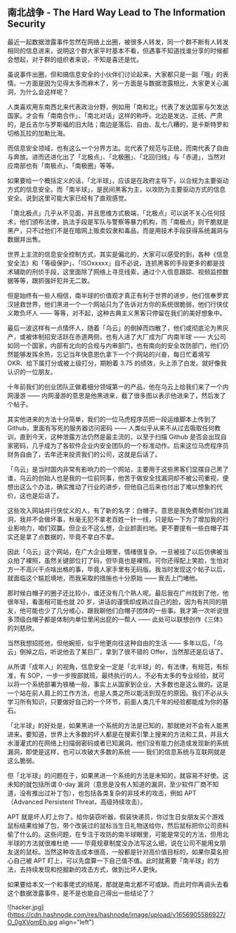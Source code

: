 ## 南北战争 - The Hard Way Lead to The Information Security

最近一起数据泄露事件忽然在网络上出圈，被很多人转发，同一个群不断有人转发相同的信息进来，说明这个群大家平时基本不看，但遇事不知道找谁分享的时候都会想起，对于群的组织者来说，不知是喜还是忧。

虽说事件出圈，但和搞信息安全的小伙伴们讨论起来，大家都只是一副「哦」的表情。一方面是因为见得太多而麻木了，另一方面是与数据泄露相比，大家更关心漏洞，为什么会这样呢？

人类喜欢用东南西北来代表政治分野，例如用「南和北」代表了发达国家与欠发达国家。才会有「南南合作」、「南北对话」这样的称呼。北边是发达、正统、严肃的，是丘吉尔与罗斯福的旧大陆；南边是落后、自由、乱七八糟的，是卡斯特罗和切格瓦拉的加勒比海。

而信息安全领域，也有这么一个分界方法。北代表了规范与正统，而南代表了自由与奔放。进而还进化出了「北极点」、「北极圈」、「北回归线」与「赤道」，当然对应南部也有「南极点」、「南极圈」等等。

如果要给一个概括定义的话，「北半球」，应该是在政府主导下，以合规为主要驱动方式的信息安全。而「南半球」，是民间黑客为主，以攻防为主要驱动方式的信息安全。说到这里可能大家已经有了直观感觉。

「南北极点」几乎从不见面，并且思维方式极端，「北极点」可以说不关心任何技术，他们颁布法律，执法手段是军队与警察等暴力机构，而「南极点」则干脆就是黑产，只不过他们不是在暗网上贩卖奴隶和毒品，而是用技术手段获得系统漏洞与数据并出售。

世界上主流的信息安全控制方式，其实是偏北的，大家可以感受的到，各种《信息安全法》和「等级保护」、「ISOxxxxx」自不必说，连抓黑客的手段更多的都是技术辅助的刑侦手段，这里面除了网络上寻觅线索，通过个人信息跟踪、视频监控数据等等，跟抓强奸犯并无二致。

但是始终有一些人相信，南半球的价值观才真正有利于世界的进步，他们信奉罗宾汉拯救世界，他们黑进一个一个网站只为了告诉对方你的系统很脆弱，他们行侠仗义欺负坏人 —— 等等，对不起，这种古典主义黑客只停留在我们的美好想象中。

最后一波这样有一点情怀人，随着「乌云」的倒掉而四散了，他们或彻底沦为黑灰产，或被体制招安活跃在赤道两侧，也有人进了大厂成为厂内南半球 —— 大公司如同一个国家，内部有北向的合规与内审部门，也有南向的安全攻防部门，他们仍然能够发挥余热，忘记当年快意恩仇拿下一个个网站的兴奋，每日忙着填写 OKR、给下属打分或被上级打分，期盼着 3.75 的绩效，头上添了白发。就好像我认识的一位朋友。

十年前我们的创业团队正做着细分领域第一的产品，他在乌云上给我们来了一个内网漫游 —— 内网漫游的意思是他黑进来，截了很多图以表示他进来了，然后发了个帖子。

其实他进来的方法十分简单，我们的一位马虎程序员把一段运维脚本上传到了 Github，里面有写死的服务器访问密码 —— 人类似乎从来不从过去吸取任何教训，直到今天，这种泄露方法仍然是最主流的，以至于扫描 Github 是否会出现自家密码，几乎成为了各软件企业内安全团队的一个标准动作。后来这位马虎程序员财务自由了，去年还来投资我们的公司，这就是后话了。

「乌云」是当时国内非常有影响力的一个网站，主要用于这些黑客们显摆自己黑了谁，乌云的创始人也是我的一位前同事，他苦于做安全找漏洞却不被公司重视，便想出这么个办法，确实推动了行业的进步，但他自己后来也付出了难以想象的代价，这也是后话了。

这些攻入网站并行侠仗义的人，有了新的名字：白帽子。意思是我免费帮你们找漏洞，我并不会做坏事，秋毫无犯不拿老百姓一针一线，只是贴一下为了增加我的行业影响力，咱们双赢。但企业不这么想，企业颜面扫地。更不要提有一些白帽子其实还是拿了点数据的，毕竟不拿白不拿。

因此「乌云」这个网站，在广大企业眼里，情绪很复杂。一旦被挂了以后仿佛被当众拍了裸照，虽然关键部位打了码，但毕竟也是裸照。可你还得配上笑脸，生怕对方一不高兴干点啥出格的事，毕竟人家手里有无码版。我当时发现这个帖子以后，就面临这个尴尬境地，而我采取的措施也十分原始 —— 我去上门堵他。

那时候白帽子的圈子还比较小，谁还没有几个熟人呢。最后我在广州找到了他，他很年轻，看面相可能也就 20 岁，讲话的谨慎却成熟过自己的脸，因为有共同的朋友，他可能也少了几分戒心，跟我聊他们白帽子团体的一些事。我才第一次听说很多顶级白帽子都是体制内单位里闲出屁的一帮人 —— 此处可以联想创作《三体》的刘慈欣。

当然我想招揽他，但他婉拒，似乎他更向往这种自由的生活 —— 多年以后，「乌云」倒掉之后，听说他去了某巨厂，拿到了很不错的 Offer，当然那还是后话了。

从所谓「成年人」的视角，信息安全一定是「北半球」的，有法律，有规范，有标准，有 SOP，一步一步按部就班，最终执行的人，不必有太多的专业经验，就可以将一个系统部署为铁桶一般，事实上从国家到企业，大多数也是这么做的。这是一个站在前人肩上的工作方法，也是人类之所以能活到现在的原因。我们不必从头学习所有知识，只要做好自己的一个环节，前面人类几千年的经验都能成为你的基石。

「北半球」的好处是，如果黑进一个系统的方法是已知的，那就绝对不会有人能黑进来。要知道，世界上大多数的坏人都是在搜索引擎上搜来的方法和工具，并且大水漫灌式的在网络上扫描弱密码或者已知漏洞。他们没有能力创造或发现新的系统漏洞，即使是这样，也可以攻破大多数的系统 —— 我们的信息系统与互联网就是这么脆弱。

但「北半球」的问题在于，如果黑进一个系统的方法是未知的，就容易不好使。这未知的就包括所谓 0-day 漏洞（意思是没有人知道的漏洞，至少软件厂商不知道，没有推出过补丁包），也包括各类复杂的非技术的攻击，例如 APT （Advanced Persistent Threat，高级持续攻击）。

 APT 就是坏人盯上你了。给你装窃听器，假装快递员，你过生日女朋友买个游戏鼠标结果给掉了包，带个改装过的鼠标当生日礼物送给你，然后鼠标把你公司资料偷了什么的。这些问题，在专注于攻防的南半球眼里，可能是常见的方法，但用北半球的方法就很难杜绝 —— 毕竟规章制度没办法写这么细，说在公司不能用女朋友送的鼠标。当然这种攻击成本很高，一般都是针对高价值目标的，如果你莫名担心自己被 APT 盯上，可以先盘算一下自己值不值。此时就需要「南半球」的方法，去持续发现和挖掘新的攻击方式，做到比坏人更快。

如果要给本文一个和事佬式的结尾，那就是南北都不可或缺。而此时你再调头去看这个数据泄露事件，是不是也能自己得出一些结论了？


![hacker.jpg](https://cdn.hashnode.com/res/hashnode/image/upload/v1656905586927/O_0gXVomEh.jpg align="left")





